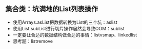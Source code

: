 ## 集合类：坑满地的List列表操作
- 使用Arrays.asList把数据转换为List的三个坑：aslist
- 使用List.subList进行切片操作居然会导致OOM：sublist
- 一定要让合适的数据结构做合适的事情：listvsmap、linkedlist
- 思考题：listremove
